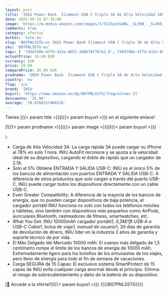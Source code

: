 ```yaml
---
layout: post
title: 'INIU Power Bank  Slimmest USB C Triple 3A de Alta Velocidad 10000mAh Bateria Externa  Bateria Portatil con Linterna para iPhone 15 14 13 12 11 X Pro MAX Samsung S22 S21 S20 iPad Tablet Airpods etc'
date: 2025-09-10 07:39:00
image: 'https://m.media-amazon.com/images/I/31JhyuXsANL._SL500_._SL400_.jpg'
comments: true
category: ofertas
author: 'tole.es'
slug: 'B07PNL5STG-es INIU Power Bank Slimmest USB C Triple 3A de Alta Velocidad...'
sku: 'B07PNL5STG-es'
tags: [ '749d7d8e-47fd-431e-8b51-348b70f767e2_0','749d7d8e-47fd-431e-8b51-348b70f767e2_101','Accesorios para móviles','Arborist Merchandising Root','Bancos de energía portátiles para teléfonos móviles','Cargadores para móviles','Comunicación móvil y accesorios','Electrónica','Los favoritos de nuestros clientes: Electrónica','Self Service','Special Features Stores','iniu','ipad','iphone','🇪🇸', ]
actualPrice: 19.99 EUR
currency: EUR
price: 19.99
comparePrice: 26.99 EUR
prodname: 'INIU Power Bank  Slimmest USB C Triple 3A de Alta Velocidad 10000mAh Bateria Externa  Bateria Portatil con Linterna para iPhone 15 14 13 12 11 X Pro MAX Samsung S22 S21 S20 iPad Tablet Airpods etc'
country: 'es'
flag: '🇪🇸'
brand: 'INIU'
buyurl: 'https://www.amazon.es/dp/B07PNL5STG/?tag=tolees-21'
descuento: '25.94'
average: '20.0160317460318'
---
```


Tienes [{{< param title >}}]({{< param buyurl >}}) en el siguiente enlace!

[![{{< param prodname >}}]({{< param image >}})]({{< param buyurl >}})

ℹ️:

- Carga de Alta Velocidad 3A: La carga rápida 3A puede cargar su iPhone al 78% en solo 1 hora. INIU AutoFit reconoce y se ajusta a la velocidad ideal de su dispositivo, cargando el doble de rápido que un cargador de 2.1A.
- Solo el 5% Obtiene ENTRADA Y SALIDA USB-C: INIU es el único 5% de los bancos de alimentación con puertos ENTRADA Y SALIDA USB-C. A diferencia de otros productos que solo cargan a través del puerto USB-C, INIU puede cargar todos los dispositivos directamente con un cable USB-C.
- Even Greater Compatibility: A diferencia de la mayoría de los bancos de energía, que no pueden cargar dispositivos de baja potencia, el cargador portátil INIU funciona no solo con todos los teléfonos móviles y tabletas, sino también con dispositivos más pequeños como AirPods, auriculares Bluetooth, rastreadores de fitness, smartwatches, etc.
- What You Get: INIU 10000mAh cargador portátil*1, 0,3M/1ft USB-A a USB-C Cable*1, bolsa de viaje*1, manual de usuario*1, 30 días de garantía de devolución de dinero, INIU líder en la industria 3 años de garantía y soporte técnico de por vida.
- El Más Delgado del Mercado 10000 mAh: El cuerpo más delgado de 1,5 centímetro rompe el límite de los bancos de energía de 10000 mAh. Extremadamente ligero para los bolsillos de los entusiastas de los viajes, pero lleno de energía para todo el fin de semana de vacaciones.
- Carga SEGURA de 15 Capas: El exclusivo sistema SmartProtect de 15 capas de INIU evita cualquier carga anormal desde el principio. Elimina el riesgo de sobrecalentamiento y daño de la batería de su dispositivo.

[🛒 Accede a la oferta!!]({{< param buyurl >}})
{{<world>}}B07PNL5STG{{</world>}}

